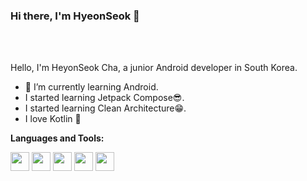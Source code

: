 ### Hi there, I'm HyeonSeok 🤣

<br />
<br />

Hello, I'm HeyonSeok Cha, a junior Android developer in South Korea.

- 🤩 I’m currently learning Android.
- I started learning Jetpack Compose😎.
- I started learning Clean Architecture😁.
- I love Kotlin 💞

**Languages and Tools:**  

<code><img height="30" src="https://img.shields.io/badge/Kotlin-0095D5?style=flat-square&logo=Kotlin&logoColor=white"/></code>
<code><img height="30" src="https://img.shields.io/badge/Android-39CC7B?style=flat-square&logo=Android&logoColor=white"/></code>
<code><img height="30" src="https://img.shields.io/badge/Figma-F24E1E?style=flat-square&logo=Figma&logoColor=white"/></code>
<code><img height="30" src="https://img.shields.io/badge/Apollo GraphQL-311C87?style=flat-square&logo=GraphQL&logoColor=white"/></code>
<code><img height="30" src="https://img.shields.io/badge/Notion -000000?style=flat-square&logo=notion&logoColor=white"/></code>
